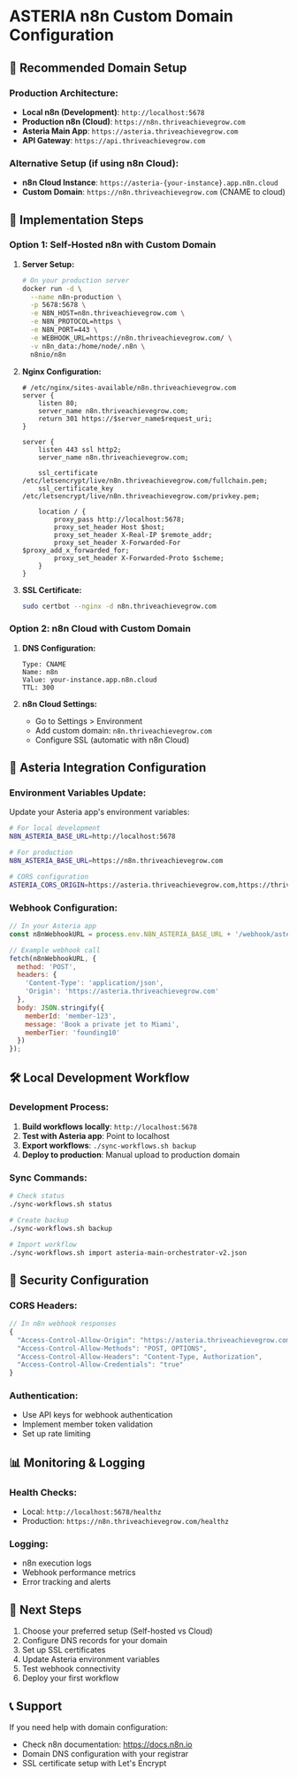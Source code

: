 # ASTERIA n8n Custom Domain Configuration

## 🎯 **Recommended Domain Setup**

### **Production Architecture:**
- **Local n8n (Development)**: `http://localhost:5678`
- **Production n8n (Cloud)**: `https://n8n.thriveachievegrow.com`
- **Asteria Main App**: `https://asteria.thriveachievegrow.com`
- **API Gateway**: `https://api.thriveachievegrow.com`

### **Alternative Setup (if using n8n Cloud):**
- **n8n Cloud Instance**: `https://asteria-{your-instance}.app.n8n.cloud`
- **Custom Domain**: `https://n8n.thriveachievegrow.com` (CNAME to cloud)

## 🔧 **Implementation Steps**

### **Option 1: Self-Hosted n8n with Custom Domain**

1. **Server Setup:**
   ```bash
   # On your production server
   docker run -d \
     --name n8n-production \
     -p 5678:5678 \
     -e N8N_HOST=n8n.thriveachievegrow.com \
     -e N8N_PROTOCOL=https \
     -e N8N_PORT=443 \
     -e WEBHOOK_URL=https://n8n.thriveachievegrow.com/ \
     -v n8n_data:/home/node/.n8n \
     n8nio/n8n
   ```

2. **Nginx Configuration:**
   ```nginx
   # /etc/nginx/sites-available/n8n.thriveachievegrow.com
   server {
       listen 80;
       server_name n8n.thriveachievegrow.com;
       return 301 https://$server_name$request_uri;
   }

   server {
       listen 443 ssl http2;
       server_name n8n.thriveachievegrow.com;

       ssl_certificate /etc/letsencrypt/live/n8n.thriveachievegrow.com/fullchain.pem;
       ssl_certificate_key /etc/letsencrypt/live/n8n.thriveachievegrow.com/privkey.pem;

       location / {
           proxy_pass http://localhost:5678;
           proxy_set_header Host $host;
           proxy_set_header X-Real-IP $remote_addr;
           proxy_set_header X-Forwarded-For $proxy_add_x_forwarded_for;
           proxy_set_header X-Forwarded-Proto $scheme;
       }
   }
   ```

3. **SSL Certificate:**
   ```bash
   sudo certbot --nginx -d n8n.thriveachievegrow.com
   ```

### **Option 2: n8n Cloud with Custom Domain**

1. **DNS Configuration:**
   ```
   Type: CNAME
   Name: n8n
   Value: your-instance.app.n8n.cloud
   TTL: 300
   ```

2. **n8n Cloud Settings:**
   - Go to Settings > Environment
   - Add custom domain: `n8n.thriveachievegrow.com`
   - Configure SSL (automatic with n8n Cloud)

## 🔌 **Asteria Integration Configuration**

### **Environment Variables Update:**

Update your Asteria app's environment variables:

```bash
# For local development
N8N_ASTERIA_BASE_URL=http://localhost:5678

# For production
N8N_ASTERIA_BASE_URL=https://n8n.thriveachievegrow.com

# CORS configuration
ASTERIA_CORS_ORIGIN=https://asteria.thriveachievegrow.com,https://thriveachievegrow.com
```

### **Webhook Configuration:**

```javascript
// In your Asteria app
const n8nWebhookURL = process.env.N8N_ASTERIA_BASE_URL + '/webhook/asteria-request';

// Example webhook call
fetch(n8nWebhookURL, {
  method: 'POST',
  headers: {
    'Content-Type': 'application/json',
    'Origin': 'https://asteria.thriveachievegrow.com'
  },
  body: JSON.stringify({
    memberId: 'member-123',
    message: 'Book a private jet to Miami',
    memberTier: 'founding10'
  })
});
```

## 🛠 **Local Development Workflow**

### **Development Process:**
1. **Build workflows locally**: `http://localhost:5678`
2. **Test with Asteria app**: Point to localhost
3. **Export workflows**: `./sync-workflows.sh backup`
4. **Deploy to production**: Manual upload to production domain

### **Sync Commands:**
```bash
# Check status
./sync-workflows.sh status

# Create backup
./sync-workflows.sh backup

# Import workflow
./sync-workflows.sh import asteria-main-orchestrator-v2.json
```

## 🔐 **Security Configuration**

### **CORS Headers:**
```javascript
// In n8n webhook responses
{
  "Access-Control-Allow-Origin": "https://asteria.thriveachievegrow.com",
  "Access-Control-Allow-Methods": "POST, OPTIONS",
  "Access-Control-Allow-Headers": "Content-Type, Authorization",
  "Access-Control-Allow-Credentials": "true"
}
```

### **Authentication:**
- Use API keys for webhook authentication
- Implement member token validation
- Set up rate limiting

## 📊 **Monitoring & Logging**

### **Health Checks:**
- Local: `http://localhost:5678/healthz`
- Production: `https://n8n.thriveachievegrow.com/healthz`

### **Logging:**
- n8n execution logs
- Webhook performance metrics
- Error tracking and alerts

## 🚀 **Next Steps**

1. Choose your preferred setup (Self-hosted vs Cloud)
2. Configure DNS records for your domain
3. Set up SSL certificates
4. Update Asteria environment variables
5. Test webhook connectivity
6. Deploy your first workflow

## 📞 **Support**

If you need help with domain configuration:
- Check n8n documentation: https://docs.n8n.io
- Domain DNS configuration with your registrar
- SSL certificate setup with Let's Encrypt 